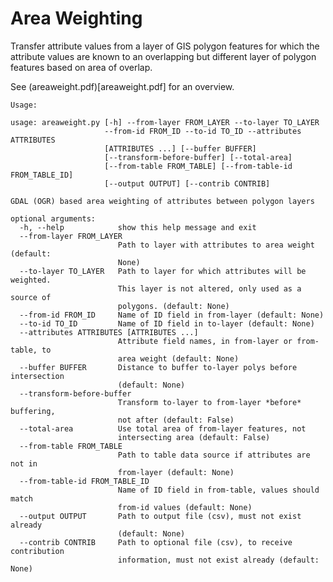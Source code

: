 # Area Weighting

Transfer attribute values from a layer of GIS polygon features for which
the attribute values are known to an overlapping but different layer of
polygon features based on area of overlap.

See (areaweight.pdf)[areaweight.pdf] for an overview.

    Usage:
    
    usage: areaweight.py [-h] --from-layer FROM_LAYER --to-layer TO_LAYER
                         --from-id FROM_ID --to-id TO_ID --attributes ATTRIBUTES
                         [ATTRIBUTES ...] [--buffer BUFFER]
                         [--transform-before-buffer] [--total-area]
                         [--from-table FROM_TABLE] [--from-table-id FROM_TABLE_ID]
                         [--output OUTPUT] [--contrib CONTRIB]

    GDAL (OGR) based area weighting of attributes between polygon layers
    
    optional arguments:
      -h, --help            show this help message and exit
      --from-layer FROM_LAYER
                            Path to layer with attributes to area weight (default:
                            None)
      --to-layer TO_LAYER   Path to layer for which attributes will be weighted.
                            This layer is not altered, only used as a source of
                            polygons. (default: None)
      --from-id FROM_ID     Name of ID field in from-layer (default: None)
      --to-id TO_ID         Name of ID field in to-layer (default: None)
      --attributes ATTRIBUTES [ATTRIBUTES ...]
                            Attribute field names, in from-layer or from-table, to
                            area weight (default: None)
      --buffer BUFFER       Distance to buffer to-layer polys before intersection
                            (default: None)
      --transform-before-buffer
                            Transform to-layer to from-layer *before* buffering,
                            not after (default: False)
      --total-area          Use total area of from-layer features, not
                            intersecting area (default: False)
      --from-table FROM_TABLE
                            Path to table data source if attributes are not in
                            from-layer (default: None)
      --from-table-id FROM_TABLE_ID
                            Name of ID field in from-table, values should match
                            from-id values (default: None)
      --output OUTPUT       Path to output file (csv), must not exist already
                            (default: None)
      --contrib CONTRIB     Path to optional file (csv), to receive contribution
                            information, must not exist already (default: None)

